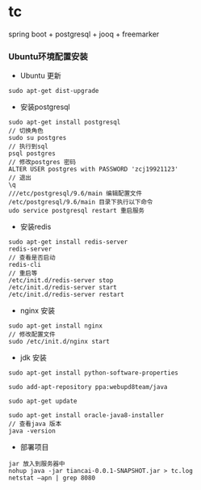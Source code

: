 # tc
spring boot + postgresql + jooq + freemarker

### Ubuntu环境配置安装
- Ubuntu 更新
```aidl
sudo apt-get dist-upgrade
```
- 安装postgresql
```aidl
sudo apt-get install postgresql 
// 切换角色
sudo su postgres 
// 执行到sql
psql postgres  
// 修改postgres 密码
ALTER USER postgres with PASSWORD 'zcj19921123'
// 退出
\q
///etc/postgresql/9.6/main 编辑配置文件
/etc/postgresql/9.6/main 目录下执行以下命令
udo service postgresql restart 重启服务
```
- 安装redis
```aidl
sudo apt-get install redis-server  
redis-server 
// 查看是否启动
redis-cli  
// 重启等
/etc/init.d/redis-server stop
/etc/init.d/redis-server start
/etc/init.d/redis-server restart
```

- nginx 安装
```aidl
sudo apt-get install nginx
// 修改配置文件
sudo /etc/init.d/nginx start

```
- jdk 安装
```aidl
sudo apt-get install python-software-properties

sudo add-apt-repository ppa:webupd8team/java

sudo apt-get update

sudo apt-get install oracle-java8-installer
// 查看java 版本
java -version

```
- 部署项目
```aidl
jar 放入到服务器中
nohup java -jar tiancai-0.0.1-SNAPSHOT.jar > tc.log
netstat –apn | grep 8080

```
